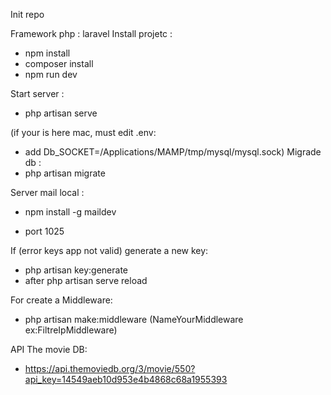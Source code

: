 Init repo

Framework php : laravel
Install projetc :
 - npm install
 - composer install
 - npm run dev

Start server :

- php artisan serve

(if your is here mac, must edit .env:
  - add Db_SOCKET=/Applications/MAMP/tmp/mysql/mysql.sock)
 Migrade db :
- php artisan migrate

Server mail local :
- npm install -g maildev

- port 1025

If (error keys app not valid) generate a new key:
- php artisan key:generate
- after php artisan serve reload

For create a Middleware:
- php artisan make:middleware (NameYourMiddleware ex:FiltreIpMiddleware)

API The movie DB:
- https://api.themoviedb.org/3/movie/550?api_key=14549aeb10d953e4b4868c68a1955393